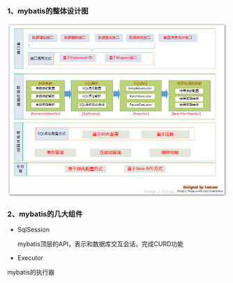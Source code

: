 ### 1、mybatis的整体设计图

![](/assets/mybatis-framework.png)

### 2、mybatis的几大组件

- SqlSession

    mybatis顶层的API，表示和数据库交互会话，完成CURD功能

- Executor

mybatis的执行器